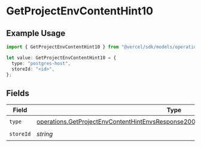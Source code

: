 # GetProjectEnvContentHint10

## Example Usage

```typescript
import { GetProjectEnvContentHint10 } from "@vercel/sdk/models/operations/getprojectenv.js";

let value: GetProjectEnvContentHint10 = {
  type: "postgres-host",
  storeId: "<id>",
};
```

## Fields

| Field                                                                                                                                                                                        | Type                                                                                                                                                                                         | Required                                                                                                                                                                                     | Description                                                                                                                                                                                  |
| -------------------------------------------------------------------------------------------------------------------------------------------------------------------------------------------- | -------------------------------------------------------------------------------------------------------------------------------------------------------------------------------------------- | -------------------------------------------------------------------------------------------------------------------------------------------------------------------------------------------- | -------------------------------------------------------------------------------------------------------------------------------------------------------------------------------------------- |
| `type`                                                                                                                                                                                       | [operations.GetProjectEnvContentHintEnvsResponse200ApplicationJSONResponseBody110Type](../../models/operations/getprojectenvcontenthintenvsresponse200applicationjsonresponsebody110type.md) | :heavy_check_mark:                                                                                                                                                                           | N/A                                                                                                                                                                                          |
| `storeId`                                                                                                                                                                                    | *string*                                                                                                                                                                                     | :heavy_check_mark:                                                                                                                                                                           | N/A                                                                                                                                                                                          |